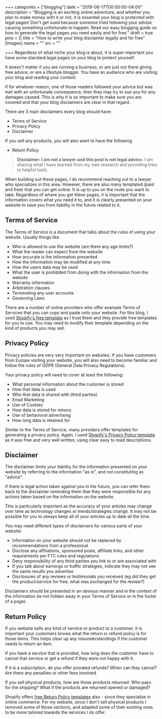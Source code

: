 +++
categories = ["blogging"]
date = "2019-06-17T00:00:00-04:00"
description = "Blogging is an exciting online adventure, and whether you plan to make money with it or not, it is essential your blog is protected with legal pages! Don't get sued because someone tried following your advise causing something unfortunate to happen. Read our easy blogging guide on how to generate the legal pages you need easily and for free."
draft = true
pins = []
title = "How to write your blog disclaimer legally and for free"
[images]
name = ""
src = ""

+++
Regardless of what niche your blog is about, it is super important you have some standard legal pages on your blog to protect yourself.

It doesn't matter if you are running a business, or are just out there giving free advice, or are a lifestyle blogger.  You have an audience who are visiting your blog and reading your content.

If for whatever reason, one of those readers followed your advice but was met with an unfortunate consequence, then they may try to sue you for any damages caused.  This is why it is so important to make sure you are covered and that your blog disclaimers are clear in that regard.

There are 3 main disclaimers every blog should have:

* Terms of Service
* Privacy Policy
* Disclaimer

If you sell any products, you will also want to have the following

* Return Policy

> **Disclaimer: I am not a lawyer and this post is not legal advice.**  I am sharing what I have learned from my own research and providing links to helpful tools.

When building out these pages, I do recommend reaching out to a lawyer who specializes in this area.  However, there are also many templated (paid and free) that you can get online.  It is up to you on the route you want to take.  Regardless of where you get these pages, it is important that the information covers what you need it to, and it is clearly presented on your website to save you from liability in the future related to it.

## Terms of Service

The Terms of Service is a document that talks about the rules of using your website.  Usually things like 

* Who is allowed to use the website (are there any age limits?)
* What the reader can expect from the website
* How accurate is the information presented
* How the information may be modified at any time
* How the users data may be used
* What the user is prohibited from doing with the information from the website
* Warranty information
* Arbitration clauses
* Terminating any user accounts
* Governing Laws

There are a number of online providers who offer example Terms of Services that you can copy and paste onto your website.  For this blog, I used [Shopify's free template](https://www.shopify.com/tools/policy-generator/terms-and-conditions "Shopify - Free Terms of Service Generator") as I trust them and they provide free templates for you to use.  You may need to modify their template depending on the kind of products you may sell.

## Privacy Policy

Privacy policies are very very important on websites.  If you have customers from Europe visiting your website, you will also need to become familiar and follow the rules of GDPR (General Data Privacy Regulations).

Your privacy policy will need to cover at least the following:

* What personal information about the customer is stored
* How that data is used
* Who that data is shared with (third parties)
* Email Marketing
* Use of Cookies
* How data is stored for minors
* Use of behavioral advertising
* How long data is retained for

Similar to the Terms of Service, many providers offer templates for generating a privacy policy.  Again, I used [Shopify's Privacy Policy template](https://www.shopify.com/tools/policy-generator "Shopify - Privacy Policy Template Generator") as it was free and very well written, using clear easy to read descriptions.

## Disclaimer

The disclaimer limits your liability for the information presented on your website by referring to the information "as is", and not constituting as "advice".

If there is legal action taken against you in the future, you can refer them back to the disclaimer reminding them that they were responsible for any actions taken based on the information on the website.

This is particularly important as the accuracy of your articles may change over time as technology changes or trends/strategies change.  It may not be possible for you to always keep all of your articles up to date all the time.

You may need different types of disclaimers for various parts of your website:

* Information on your website should not be replaced by recommendations from a professional
* Disclose any affiliations, sponsored posts, affiliate links, and other requirements per FTC rules and regulations
* Deny responsibility of any third parties you link to or are associated with
* If you talk about earnings or traffic strategies, indicate they may not see the same results you advertise
*  Disclosures of any reviews or testimonials you received (eg did they get the product/service for free, what was exchanged for the review?)

Disclaimers should be presented in an obvious manner and in the context of the information (ie not hidden away in your Terms of Service or in the footer of a page).

## Return Policy

If you website sells any kind of service or product to a customer, it is important your customers knows what the return or refund policy is for those items.  This helps clear up any misunderstandings if the customer needs to return an item.

If you have a service that is provided, how long does the customer have to cancel that service or get a refund if they were not happy with it. 

If it is a subscription, do you offer prorated refunds?  When can they cancel?  Are there any penalties or other fees involved.

If you sell physical products, how are those products returned.  Who pays for the shipping?  What if the products are returned opened or damaged?

Shopify offers [free Return Policy templates](https://www.shopify.com/tools/policy-generator/refund "Shopify - Free Return Policy Template Generator") also - since they specialize in online commerce.  For my website, since I don't sell physical products I removed some of those sections, and adapted some of their existing ones to be more tailored towards the services I do offer.